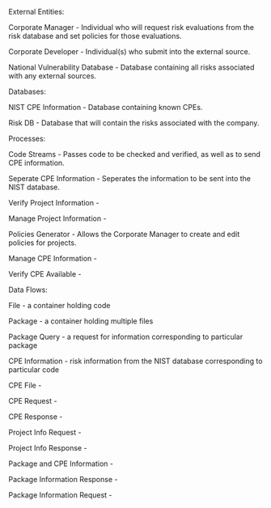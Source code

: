 External Entities:
  
  Corporate Manager - Individual who will request risk evaluations from the risk database and set policies for those evaluations.
  
  Corporate Developer - Individual(s) who submit into the external source.
  
  National Vulnerability Database - Database containing all risks associated with any external sources.
  

Databases: 
  
  NIST CPE Information - Database containing known CPEs.
  
  Risk DB - Database that will contain the risks associated with the company.
  

Processes:
  
  Code Streams - Passes code to be checked and verified, as well as to send CPE information.
  
  Seperate CPE Information - Seperates the information to be sent into the NIST database.
  
  Verify Project Information -
  
  Manage Project Information -
  
  Policies Generator - Allows the Corporate Manager to create and edit policies for projects.
  
  Manage CPE Information -
  
  Verify CPE Available -
  

Data Flows:
  
  File - a container holding code
  
  Package - a container holding multiple files
  
  Package Query - a request for information corresponding to particular package
  
  CPE Information - risk information from the NIST database corresponding to particular code
  
  CPE File - 
  
  CPE Request - 
  
  CPE Response -
  
  Project Info Request - 
  
  Project Info Response - 
  
  Package and CPE Information -
  
  Package Information Response - 
  
  Package Information Request - 
  
  
  
